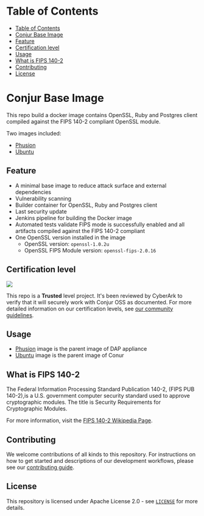 # Table of Contents

- [Table of Contents](#table-of-contents)
- [Conjur Base Image](#Conjur-Base-Image)
- [Feature](#Feature)
- [Certification level](#Certification-level)
- [Usage](#Usage)
- [What is FIPS 140-2](#What-is-FIPS-140-2)
- [Contributing](#Contributing)
- [License](#license)

# Conjur Base Image

This repo build a docker image contains OpenSSL, Ruby and Postgres client compiled against the FIPS 140-2 compliant OpenSSL module.
 
Two images included:
- [Phusion](./phusion-ruby-fips/) 
- [Ubuntu](./ubuntu-ruby-fips/) 

## Feature

* A minimal base image to reduce attack surface and external dependencies
* Vulnerability scanning
* Builder container for OpenSSL, Ruby and Postgres client 
* Last security update
* Jenkins pipeline for building the Docker image
* Automated tests validate FIPS mode is successfully enabled and all artifacts compiled against the FIPS 140-2 compliant
* One OpenSSL version installed in the image
  * OpenSSL version: `openssl-1.0.2u`
  * OpenSSL FIPS Module version: `openssl-fips-2.0.16`

## Certification level

![](https://img.shields.io/badge/Certification%20Level-Trusted-007BFF?link=https://github.com/cyberark/community/blob/master/Conjur/conventions/certification-levels.md)

This repo is a **Trusted** level project. It's been reviewed by CyberArk to verify that it will securely
work with Conjur OSS as documented. For more detailed  information on our certification levels, see
[our community guidelines](https://github.com/cyberark/community/blob/master/Conjur/conventions/certification-levels.md#community).

  
## Usage

- [Phusion](./phusion-ruby-fips/) image is the parent image of DAP appliance
- [Ubuntu](./ubuntu-ruby-fips/) image is the parent image of Conur 

## What is FIPS 140-2

The Federal Information Processing Standard Publication 140-2, (FIPS PUB 140-2),is a U.S. government computer security standard used to approve cryptographic modules.
The title is Security Requirements for Cryptographic Modules. 

For more information, visit the [FIPS 140-2 Wikipedia Page](https://en.wikipedia.org/wiki/FIPS_140-2).

## Contributing

We welcome contributions of all kinds to this repository. For instructions on how to get started and descriptions
of our development workflows, please see our [contributing guide](https://github.com/cyberark/conjur-base-image/blob/master/CONTRIBUTING.md).

## License

This repository is licensed under Apache License 2.0 - see [`LICENSE`](LICENSE) for more details.
